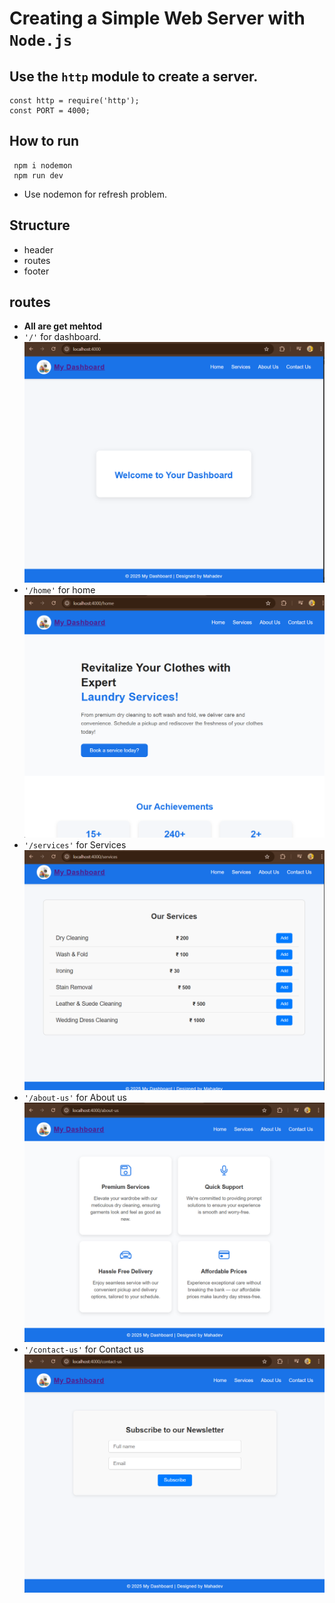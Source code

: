 # Creating a Simple Web Server with ``Node.js``

## Use the `http` module to create a server.
 ```
 const http = require('http');
 const PORT = 4000;
 ```
## How to run
```
 npm i nodemon
 npm run dev
 ```
 - Use nodemon for refresh problem.

## Structure
  - header
  - routes
  - footer

## routes
 - **All are get mehtod**
 - `'/'` for dashboard.
  ![dashboard](img/dashboard.png)
 - `'/home'` for home
 ![home](img/home.png)
 - `'/services'` for Services
 ![services](img/services.png)
 - `'/about-us'` for About us
 ![about-us](img/about-us.png)
 - `'/contact-us'` for Contact us
 ![contact-us](img/contact-us.png)


